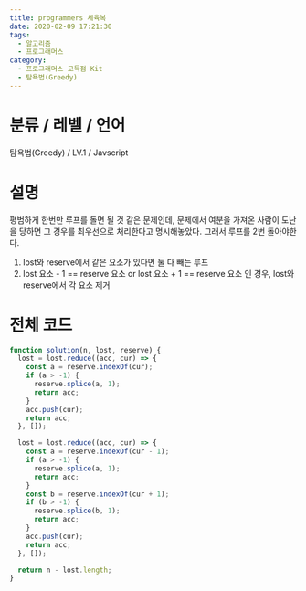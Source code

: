 ```yaml
---
title: programmers 체육복
date: 2020-02-09 17:21:30
tags:
  - 알고리즘
  - 프로그래머스
category:
  - 프로그래머스 고득점 Kit
  - 탐욕법(Greedy)
---
```


# 분류 / 레벨 / 언어

탐욕법(Greedy) / LV.1 / Javscript

# 설명

평범하게 한번만 루프를 돌면 될 것 같은 문제인데,
문제에서 여분을 가져온 사람이 도난을 당하면 그 경우를 최우선으로 처리한다고 명시해놓았다.
그래서 루프를 2번 돌아야한다.

1. lost와 reserve에서 같은 요소가 있다면 둘 다 빼는 루프
2. lost 요소 - 1 == reserve 요소
   or
   lost 요소 + 1 == reserve 요소
   인 경우, lost와 reserve에서 각 요소 제거

# 전체 코드

```javascript
function solution(n, lost, reserve) {
  lost = lost.reduce((acc, cur) => {
    const a = reserve.indexOf(cur);
    if (a > -1) {
      reserve.splice(a, 1);
      return acc;
    }
    acc.push(cur);
    return acc;
  }, []);

  lost = lost.reduce((acc, cur) => {
    const a = reserve.indexOf(cur - 1);
    if (a > -1) {
      reserve.splice(a, 1);
      return acc;
    }
    const b = reserve.indexOf(cur + 1);
    if (b > -1) {
      reserve.splice(b, 1);
      return acc;
    }
    acc.push(cur);
    return acc;
  }, []);

  return n - lost.length;
}
```
